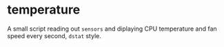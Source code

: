 temperature
===========

A small script reading out `sensors` and diplaying CPU temperature and fan speed every second, `dstat` style.
